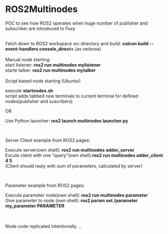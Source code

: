 # ROS2Multinodes
POC to see how ROS2 operates when huge number of publisher and subscriber are introduced to Foxy

<br>
Fetch down to ROS2 workspace src directory and build: <b>colcon  build --event-handlers console_direct+</b>  (as verbose)  <br>
<br>
Manual node starting:<br>
start listener: <b>ros2 run multinodes mylistener</b><br>
starte talker: <b>ros2 run multinodes mytalker</b> <br>
 
 <br>
  Script based node starting (Ubuntu):
 
 execute **startnodes.sh**<br>
 script adds tabbed new terminals to current terminal for defined nodes(publisher and suscribers)
 
 OR
 
 Use Python launcher: <b>  ros2 launch multinodes launcher.py </b>
 
 
 <br>
 
 Server Client example from ROS2 pages:<br>
 
 Execute server(own shell): <b>ros2 run multinodes adder_server</b><br>
 Excute client with one "query"(own shell):<b>ros2 run multinodes adder_client 4 5</b><br>
 (Client should reply with sum of parameters, calculated by server)<br>
 
 <br>
 
 Parameter example from ROS2 pages:<br>
 
 Execute parameter node(own shell):<b> ros2 run multinodes parameter</b><br>
 Give parameter to node (own shell):<b> ros2 param set /parameter my_parameter PARAMETER </b> <br>
 
 
 
 <br>
 <br>
 Node code replicated intentionally. ..
 
